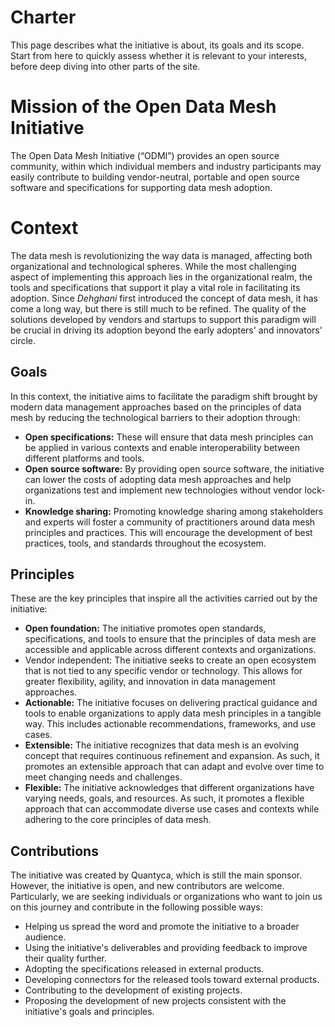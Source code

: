 # Charter

This page describes what the initiative is about, its goals and its scope. Start from here to quickly assess whether it is relevant to your interests, before deep diving into other parts of the site.

# Mission of the Open Data Mesh Initiative
The Open Data Mesh Initiative (“ODMI”) provides an open source community, within which individual members and industry participants may easily contribute to building vendor-neutral, portable and open source software and specifications for supporting data mesh adoption.

# Context
The data mesh is revolutionizing the way data is managed, affecting both organizational and technological spheres. While the most challenging aspect of implementing this approach lies in the organizational realm, the tools and specifications that support it play a vital role in facilitating its adoption. Since *Dehghani* first introduced the concept of data mesh, it has come a long way, but there is still much to be refined. The quality of the solutions developed by vendors and startups to support this paradigm will be crucial in driving its adoption beyond the early adopters' and innovators' circle.

## Goals
In this context, the initiative aims to facilitate the paradigm shift brought by modern data management approaches based on the principles of data mesh by reducing the technological barriers to their adoption through:

- **Open specifications:** These will ensure that data mesh principles can be applied in various contexts and enable interoperability between different platforms and tools.
- **Open source software:** By providing open source software, the initiative can lower the costs of adopting data mesh approaches and help organizations test and implement new technologies without vendor lock-in.
- **Knowledge sharing:** Promoting knowledge sharing among stakeholders and experts will foster a community of practitioners around data mesh principles and practices. This will encourage the development of best practices, tools, and standards throughout the ecosystem.

## Principles
These are the key principles that inspire all the activities carried out by the initiative:

- **Open foundation:** The initiative promotes open standards, specifications, and tools to ensure that the principles of data mesh are accessible and applicable across different contexts and organizations.
- Vendor independent: The initiative seeks to create an open ecosystem that is not tied to any specific vendor or technology. This allows for greater flexibility, agility, and innovation in data management approaches.
- **Actionable:** The initiative focuses on delivering practical guidance and tools to enable organizations to apply data mesh principles in a tangible way. This includes actionable recommendations, frameworks, and use cases.
- **Extensible:** The initiative recognizes that data mesh is an evolving concept that requires continuous refinement and expansion. As such, it promotes an extensible approach that can adapt and evolve over time to meet changing needs and challenges.
- **Flexible:** The initiative acknowledges that different organizations have varying needs, goals, and resources. As such, it promotes a flexible approach that can accommodate diverse use cases and contexts while adhering to the core principles of data mesh.

## Contributions
The initiative was created by Quantyca, which is still the main sponsor. However, the initiative is open, and new contributors are welcome. Particularly, we are seeking individuals or organizations who want to join us on this journey and contribute in the following possible ways:

- Helping us spread the word and promote the initiative to a broader audience.
- Using the initiative's deliverables and providing feedback to improve their quality further.
- Adopting the specifications released in external products.
- Developing connectors for the released tools toward external products.
- Contributing to the development of existing projects.
- Proposing the development of new projects consistent with the initiative's goals and principles.
